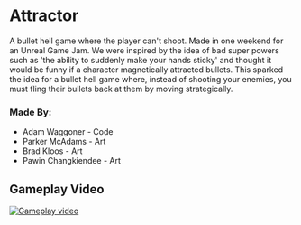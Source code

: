 # Attractor

A bullet hell game where the player can't shoot. Made in one weekend for an Unreal Game Jam. We were inspired by the idea of bad super powers such as 'the ability to suddenly make your hands sticky' and thought it would be funny if a character magnetically attracted bullets. This sparked the idea for a bullet hell game where, instead of shooting your enemies, you must fling their bullets back at them by moving strategically.

### Made By:

- Adam Waggoner - Code
- Parker McAdams - Art
- Brad Kloos - Art
- Pawin Changkiendee - Art

## Gameplay Video

[![Gameplay video](https://i.imgur.com/fj3Gf2E.png)](https://www.youtube.com/watch?v=UMHK7vXj81U)
